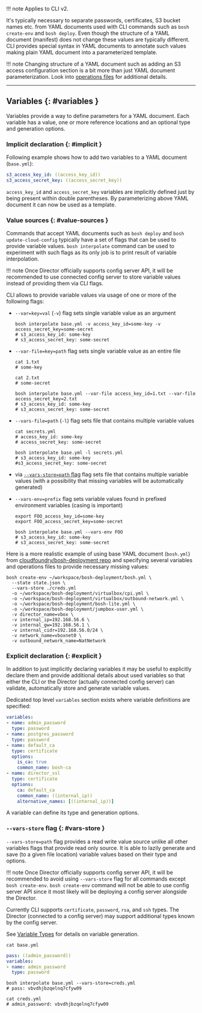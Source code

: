 !!! note
    Applies to CLI v2.

It's typically necessary to separate passwords, certificates, S3 bucket names etc. from YAML documents used with CLI commands such as `bosh create-env` and `bosh deploy`. Even though the structure of a YAML document (manifest) does not change these values are typically different. CLI provides special syntax in YAML documents to annotate such values making plain YAML document into a parameterized template.

!!! note
    Changing structure of a YAML document such as adding an S3 access configuration section is a bit more than just YAML document parameterization. Look into [operations files](cli-ops-files.md) for additional details.

---
##  Variables {: #variables }

Variables provide a way to define parameters for a YAML document. Each variable has a value, one or more reference locations and an optional type and generation options.

### Implicit declaration {: #implicit }

Following example shows how to add two variables to a YAML document (`base.yml`):

```yaml
s3_access_key_id: ((access_key_id))
s3_access_secret_key: ((access_secret_key))
```

`access_key_id` and `access_secret_key` variables are implicitly defined just by being present within double parentheses. By parameterizing above YAML document it can now be used as a template.

### Value sources {: #value-sources }

Commands that accept YAML documents such as `bosh deploy` and `bosh update-cloud-config` typically have a set of flags that can be used to provide variable values. `bosh interpolate` command can be used to experiment with such flags as its only job is to print result of variable interpolation.

!!! note
    Once Director officially supports config server API, it will be recommended to use connected config server to store variable values instead of providing them via CLI flags.

CLI allows to provide variable values via usage of one or more of the following flags:

- `--var=key=val` (`-v`) flag sets single variable value as an argument

    ```shell
    bosh interpolate base.yml -v access_key_id=some-key -v access_secret_key=some-secret
    # s3_access_key_id: some-key
    # s3_access_secret_key: some-secret
    ```

- `--var-file=key=path` flag sets single variable value as an entire file

    ```shell
    cat 1.txt
    # some-key

    cat 2.txt
    # some-secret

    bosh interpolate base.yml --var-file access_key_id=1.txt --var-file access_secret_key=2.txt
    # s3_access_key_id: some-key
    # s3_access_secret_key: some-secret
    ```

- `--vars-file=path` (`-l`) flag sets file that contains multiple variable values

    ```shell
    cat secrets.yml
    # access_key_id: some-key
    # access_secret_key: some-secret

    bosh interpolate base.yml -l secrets.yml
    # s3_access_key_id: some-key
    #s3_access_secret_key: some-secret
    ```

- via [`--vars-store=path` flag](#vars-store) flag sets file that contains multiple variable values (with a possibility that missing variables will be automatically generated)

- `--vars-env=prefix` flag sets variable values found in prefixed environment variables (casing is important)

    ```shell
    export FOO_access_key_id=some-key
    export FOO_access_secret_key=some-secret

    bosh interpolate base.yml --vars-env FOO
    # s3_access_key_id: some-key
    # s3_access_secret_key: some-secret
    ```

Here is a more realistic example of using base YAML document (`bosh.yml`) from [cloudfoundry/bosh-deployment repo](https://github.com/cloudfoundry/bosh-deployment) and specifying several variables and operations files to provide necessary missing values:

```shell
bosh create-env ~/workspace/bosh-deployment/bosh.yml \
  --state state.json \
  --vars-store ./creds.yml
  -o ~/workspace/bosh-deployment/virtualbox/cpi.yml \
  -o ~/workspace/bosh-deployment/virtualbox/outbound-network.yml \
  -o ~/workspace/bosh-deployment/bosh-lite.yml \
  -o ~/workspace/bosh-deployment/jumpbox-user.yml \
  -v director_name=vbox \
  -v internal_ip=192.168.56.6 \
  -v internal_gw=192.168.56.1 \
  -v internal_cidr=192.168.56.0/24 \
  -v network_name=vboxnet0 \
  -v outbound_network_name=NatNetwork
```

### Explicit declaration {: #explicit }

In addition to just implicitly declaring variables it may be useful to explicitly declare them and provide additional details about used variables so that either the CLI or the Director (actually connected config server) can validate, automatically store and generate variable values.

Dedicated top level `variables` section exists where variable definitions are specified:

```yaml
variables:
- name: admin_password
  type: password
- name: postgres_password
  type: password
- name: default_ca
  type: certificate
  options:
    is_ca: true
    common_name: bosh-ca
- name: director_ssl
  type: certificate
  options:
    ca: default_ca
    common_name: ((internal_ip))
    alternative_names: [((internal_ip))]
```

A variable can define its type and generation options.

### `--vars-store` flag {: #vars-store }

`--vars-store=path` flag provides a read write value source unlike all other variables flags that provide read only source. It is able to lazily generate and save (to a given file location) variable values based on their type and options.

!!! note
    Once Director officially supports config server API, it will be recommended to avoid using `--vars-store` flag for all commands except `bosh create-env`. `bosh create-env` command will not be able to use config server API since it most likely will be deploying a config server alongside the Director.

Currently CLI supports `certificate`, `password`, `rsa`, and `ssh` types. The Director (connected to a config server) may support additional types known by the config server.

See [Variable Types](variable-types.md) for details on variable generation.

```shell
cat base.yml
```

```yaml
pass: ((admin_password))
variables:
- name: admin_password
  type: password
```

```shell
bosh interpolate base.yml --vars-store=creds.yml
# pass: vbvdhjbzqelnq7cfyw09

cat creds.yml
# admin_password: vbvdhjbzqelnq7cfyw09
```
